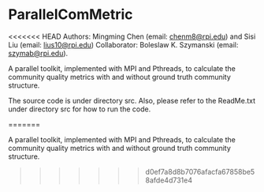 ParallelComMetric
=================
<<<<<<< HEAD
Authors: Mingming Chen (email: chenm8@rpi.edu) and Sisi Liu (email: lius10@rpi.edu)
Collaborator: Boleslaw K. Szymanski (email: szymab@rpi.edu).

A parallel toolkit, implemented with MPI and Pthreads, to calculate the community quality metrics with and without ground truth community structure.

The source code is under directory src. Also, please refer to the ReadMe.txt under directory src for how to run the code.




=======

A parallel toolkit, implemented with MPI and Pthreads, to calculate the community quality metrics with and without ground truth community structure.
>>>>>>> d0ef7a8d8b7076afacfa67858be58afde4d731e4
